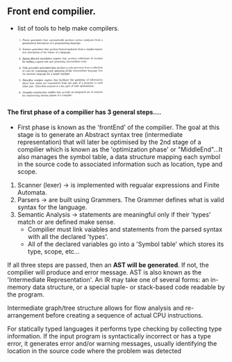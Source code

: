 ## Front end compilier.

- list of tools to help make compilers.

  <img src="../images/tools-list.png" alt="drawing" width="200"/>

#### The first phase of a compilier has 3 general steps....

- First phase is known as the 'frontEnd' of the compilier. The goal at this stage is to generate an Abstract syntax tree (intermediate representation) that will later be optimised by the 2nd stage of a compilier which is known as the 'optimization phase' or "MiddleEnd"...It also manages the symbol table, a data structure mapping each symbol in the source code to associated information such as location, type and scope.

1. Scanner (lexer) -> is implemented with regualar expressions and Finite Automata.
2. Parsers -> are built using Grammers. The Grammer defines what is valid syntax for the language.
3. Semantic Analysis -> statements are meaningful only if their 'types' match or are defined make sense.
   - Compilier must link vaiables and statements from the parsed syntax with all the declared 'types'.
   - All of the declared variables go into a 'Symbol table' which stores its type, scope, etc...

If all three steps are passed, then an **AST will be generated**. If not, the compilier will produce and error message.
AST is also known as the 'Intermediate Representation'. An IR may take one of several forms: an in-memory data structure, or a special tuple- or stack-based code readable by the program.

Intermediate graph/tree structure allows for flow analysis and re-arrangement before creating a sequence of actual CPU instructions.

For statically typed languages it performs type checking by collecting type information. If the input program is syntactically incorrect or has a type error, it generates error and/or warning messages, usually identifying the location in the source code where the problem was detected
